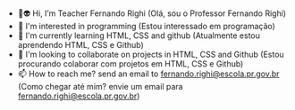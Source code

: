 - 👋:alien: Hi, I’m Teacher Fernando Righi (Olá, sou o Professor Fernando Righi)
- 👀 I'm interested in programming (Estou interessado em programação)
- 🌱 I'm currently learning HTML, CSS and github (Atualmente estou aprendendo HTML, CSS e Github)
- 💞️ I'm looking to collaborate on projects in HTML, CSS and Github (Estou procurando colaborar com projetos em HTML, CSS e Github)
- 📫 How to reach me? send an email to fernando.righi@escola.pr.gov.br (Como chegar até mim? envie um email para fernando.righi@escola.pr.gov.br)

<!---
fernando-righi/fernando-righi is a ✨ special ✨ repository because its `README.md` (this file) appears on your GitHub profile.
You can click the Preview link to take a look at your changes.
--->
